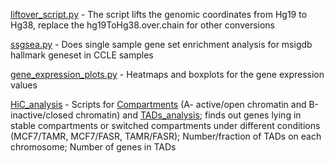 [liftover_script.py](https://github.com/khannasejal/python_codes/blob/main/liftover_script.py) - The script lifts the genomic coordinates from Hg19 to Hg38, replace the hg19ToHg38.over.chain for other conversions

[ssgsea.py](https://github.com/khannasejal/python_codes/blob/main/ssgsea.py) - Does single sample gene set enrichment analysis for msigdb hallmark geneset in CCLE samples

[gene_expression_plots.py](https://github.com/khannasejal/python_codes/blob/main/gene_expression_plots.py) - Heatmaps and boxplots for the gene expression values

[HiC_analysis](https://github.com/khannasejal/python_codes/tree/main/HiC_analysis) - Scripts for [Compartments](https://github.com/khannasejal/python_codes/tree/main/HiC_analysis/Compartments) (A- active/open chromatin and B-inactive/closed chromatin) and [TADs_analysis](https://github.com/khannasejal/python_codes/tree/main/HiC_analysis/TADs_analysis); finds out genes lying in stable compartments or switched compartments under different conditions (MCF7/TAMR, MCF7/FASR, TAMR/FASR); Number/fraction of TADs on each chromosome; Number of genes in TADs 
